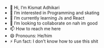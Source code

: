 - 👋 Hi, I’m Kismat Adhikari
- 👀 I’m interested in Programming and skating  
- 🌱 I’m currently learning Js and React
- 💞️ I’m looking to collaborate on nah im good
- 📫 How to reach me here
- 😄 Pronouns: He/him
- ⚡ Fun fact: I don't know how to use this shit

<!---
NomiSG/NomiSG is a ✨ special ✨ repository because its `README.md` (this file) appears on your GitHub profile.
You can click the Preview link to take a look at your changes.
--->
